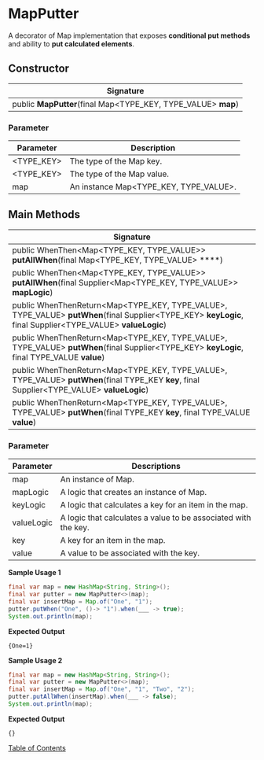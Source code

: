 #  MapPutter
A decorator of Map implementation that exposes **conditional put methods** and ability to **put calculated elements**.

## Constructor

| Signature |
|---------|
| public **MapPutter**(final Map<TYPE_KEY, TYPE_VALUE> **map**) |

### **Parameter**

| Parameter | Description                               |
| --------- | ----------------------------------------- |
| <TYPE_KEY> | The type of the Map key. |
| <TYPE_KEY> | The type of the Map value.             |
| map | An instance Map<TYPE_KEY, TYPE_VALUE>. |

## Main Methods

| Signature |
|--------|
| public WhenThen<Map<TYPE_KEY, TYPE_VALUE>> **putAllWhen**(final Map<TYPE_KEY, TYPE_VALUE> ****) |
| public WhenThen<Map<TYPE_KEY, TYPE_VALUE>> **putAllWhen**(final Supplier<Map<TYPE_KEY, TYPE_VALUE>> **mapLogic**) |
| public WhenThenReturn<Map<TYPE_KEY, TYPE_VALUE>, TYPE_VALUE> **putWhen**(final Supplier<TYPE_KEY> **keyLogic**, final Supplier<TYPE_VALUE> **valueLogic**) |
| public WhenThenReturn<Map<TYPE_KEY, TYPE_VALUE>, TYPE_VALUE> **putWhen**(final Supplier<TYPE_KEY> **keyLogic**, final TYPE_VALUE **value**) |
| public WhenThenReturn<Map<TYPE_KEY, TYPE_VALUE>, TYPE_VALUE> **putWhen**(final TYPE_KEY **key**, final Supplier<TYPE_VALUE> **valueLogic**) |
| public WhenThenReturn<Map<TYPE_KEY, TYPE_VALUE>, TYPE_VALUE> **putWhen**(final TYPE_KEY **key**, final TYPE_VALUE **value**) |

### **Parameter**

| Parameter | Descriptions              |
| --------- | ------------------------- |
| map | An instance of Map. |
| mapLogic | A logic that creates an instance of Map. |
| keyLogic | A logic that calculates a key for an item in the map. |
| valueLogic | A logic that calculates a value to be associated with the key. |
| key | A key for an item in the map. |
| value | A value to be associated with the key. |

**Sample Usage 1** 

```java
final var map = new HashMap<String, String>();
final var putter = new MapPutter<>(map);
final var insertMap = Map.of("One", "1");
putter.putWhen("One", ()-> "1").when(___ -> true);
System.out.println(map);
```

**Expected Output**

```
{One=1}
```
**Sample Usage 2** 

```java
final var map = new HashMap<String, String>();
final var putter = new MapPutter<>(map);
final var insertMap = Map.of("One", "1", "Two", "2");
putter.putAllWhen(insertMap).when(___ -> false);
System.out.println(map);
```

**Expected Output**

```
{}
```


[Table of Contents](USER_GUIDE_TOC.md)

